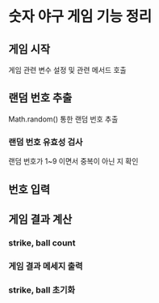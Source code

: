 # 숫자 야구 게임 기능 정리

## 게임 시작 
게임 관련 변수 설정 및 관련 메서드 호출

## 랜덤 번호 추출

Math.random() 통한 랜덤 번호 추출
### 랜덤 번호 유효성 검사
랜덤 번호가 1~9 이면서 중복이 아닌 지 확인



## 번호 입력

## 게임 결과 계산

### strike, ball count

### 게임 결과 메세지 출력

### strike, ball 초기화



